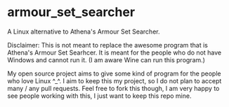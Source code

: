 # armour_set_searcher
A Linux alternative to Athena's Armour Set Searcher.

Disclaimer: This is not meant to replace the awesome program that is Athena's Armour Set Searhcer. It is meant for the people who do not have Windows and cannot run it. (I am aware Wine can run this program.)

My open source project aims to give some kind of program for the people who love Linux ^_^. I aim to keep this my project, so I do not plan to accept many / any pull requests. Feel free to fork this though, I am very happy to see people working with this, I just want to keep this repo mine.